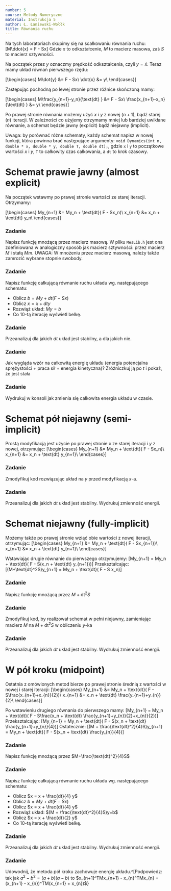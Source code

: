 ```yaml
---
number: 5
course: Metody Numeryczne
material: Instrukcja 5
author: Ł. Łaniewski-Wołłk
title: Równania ruchu
---
```


Na tych laboratoriach skupimy się na scałkowaniu równania ruchu:
\[M\ddot{x} = F - Sx\]
Gdzie $x$ to odkształcenie, $M$ to macierz masowa, zaś $S$ to macierz sztywności.

Na początek przez $y$ oznaczmy prędkość odkształcenia, czyli $y = \dot{x}$. Teraz mamy układ równań pierwszego rzędu:

\[\begin{cases}
M\dot{y} &= F - Sx\\
\dot{x} &= y\\
\end{cases}\]

Zastępując pochodną po lewej stronie przez różnice skończoną mamy:

\[\begin{cases}
M\frac{y_{n+1}-y_n}{\text{dt} } &= F - Sx\\
\frac{x_{n+1}-x_n}{\text{dt} } &= y\\
\end{cases}\]

Po prawej stronie równania możemy użyć $x$ i $y$ z nowej ($n+1$), bądź starej ($n$) iteracji. W zależności co użyjemy otrzymamy mniej lub bardziej uwikłane równanie, a schemat będzie jawny (explicit) bądź niejawny (implicit).

Uwaga: by porównać różne schematy, każdy schemat napisz w nowej funkcji, która powinna brać następujące argumenty: `void Dynamics(int n, double * x, double * y, double T, double dt);`, gdzie `x` i `y` to początkowe wartości $x$ i $y$, `T` to całkowity czas całkowania, a `dt` to krok czasowy.



# Schemat prawie jawny (almost explicit)
Na początek wstawmy po prawej stronie wartości ze starej iteracji. Otrzymamy:

\[\begin{cases}
My_{n+1} &= My_n + \text{dt}( F - Sx_n)\\
x_{n+1} &= x_n + \text{dt} y_n\\
\end{cases}\]


### Zadanie
Napisz funkcję mnożącą przez macierz masową. W pliku `MesLib.h` jest ona zdefiniowana w analogiczny sposób jak macierz sztywności: przez macierz $M$ i stałą $Mm$. UWAGA: W mnożeniu przez macierz masową, należy także zamrozić wybrane stopnie swobody.


### Zadanie
Napisz funkcję całkującą równanie ruchu układu wg. następującego schematu:
- Oblicz $b = My + dt(F - Sx)$
- Oblicz $x = x + dt y$
- Rozwiąż układ: $My=b$
- Co $10$-tą iterację wyświetl belkę.


### Zadanie
 Przeanalizuj dla jakich $dt$ układ jest stabilny, a dla jakich nie. 

### Zadanie
 Jak wygląda wzór na całkowitą energię układu (energia potencjalna sprężystości + praca sił + energia kinetyczna)? Zróżniczkuj ją po $t$ i pokaż, że jest stała

### Zadanie
 Wydrukuj w konsoli jak zmienia się całkowita energia układu w czasie.


# Schemat pół niejawny (semi-implicit)
Prostą modyfikacją jest użycie po prawej stronie $x$ ze starej iteracji i $y$ z nowej, otrzymując:
\[\begin{cases}
My_{n+1} &= My_n + \text{dt}( F - Sx_n)\\
x_{n+1} &= x_n + \text{dt} y_{n+1}\\
\end{cases}\]


### Zadanie
 Zmodyfikuj kod rozwiązując układ na $y$ przed modyfikacją $x$-a. 

### Zadanie
 Przeanalizuj dla jakich $dt$ układ jest stabilny. Wydrukuj zmienność energii. 


# Schemat niejawny (fully-implicit)

Możemy także po prawej stronie wziąć obie wartości z nowej iteracji, otrzymując:
\[\begin{cases}
My_{n+1} &= My_n + \text{dt}( F - Sx_{n+1})\\
x_{n+1} &= x_n + \text{dt} y_{n+1}\\
\end{cases}\]

Wstawiając drugie równanie do pierwszego otrzymujemy:
\[My_{n+1} = My_n + \text{dt}( F - S(x_n + \text{dt} y_{n+1}))\]
Przekształcając:
\[(M+\text{dt}^2S)y_{n+1} = My_n + \text{dt}( F - S x_n)\]

### Zadanie
Napisz funkcję mnożącą przez $M+\text{dt}^2S$

### Zadanie
Zmodyfikuj kod, by realizował schemat w pełni niejawny, zamieniając macierz $M$ na $M+\text{dt}^2S$ w obliczeniu $y$-ka

### Zadanie
 Przeanalizuj dla jakich $dt$ układ jest stabilny. Wydrukuj zmienność energii. 


# W pół kroku (midpoint)

Ostatnia z omówionych metod bierze po prawej stronie średnią z wartości w nowej i starej iteracji:
\[\begin{cases}
My_{n+1} &= My_n + \text{dt}( F - S\frac{x_{n+1}+x_{n}}{2})\\
x_{n+1} &= x_n + \text{dt} \frac{y_{n+1}+y_{n}}{2}\\
\end{cases}\]

Po wstawieniu drugiego równania do pierwszego mamy:
\[My_{n+1} = My_n + \text{dt}( F - S\frac{x_n + \text{dt} \frac{y_{n+1}+y_{n}}{2}+x_{n}}{2})\]
Przekształcając:
\[My_{n+1} = My_n + \text{dt}( F - S(x_n + \text{dt} \frac{y_{n+1}+y_{n}}{4})\]
Ostatecznie:
\[(M + \frac{\text{dt}^2}{4}S)y_{n+1} = My_n + \text{dt}( F - S(x_n + \text{dt} \frac{y_{n}}{4})\]


### Zadanie
Napisz funkcję mnożącą przez $M+\frac{\text{dt}^2}{4}S$

### Zadanie
Napisz funkcję całkującą równanie ruchu układu wg. następującego schematu:
- Oblicz $x = x + \frac{dt}{4} y$
- Oblicz $b = My + dt(F - Sx)$
- Oblicz $x = x + \frac{dt}{4} y$
- Rozwiąż układ: $(M + \frac{\text{dt}^2}{4}S)y=b$
- Oblicz $x = x + \frac{dt}{2} y$
- Co $10$-tą iterację wyświetl belkę.

### Zadanie
 Przeanalizuj dla jakich $dt$ układ jest stabilny. Wydrukuj zmienność energii. 

### Zadanie
 Udowodnij, że metoda pół kroku zachowuje energię układu.^[Podpowiedz: tak jak $a^2-b^2=(a+b)(a-b)$ to $x_{n+1]^TMx_{n+1} - x_{n}^TMx_{n} = (x_{n+1} - x_{n})^TM(x_{n+1} +
x_{n})$}

